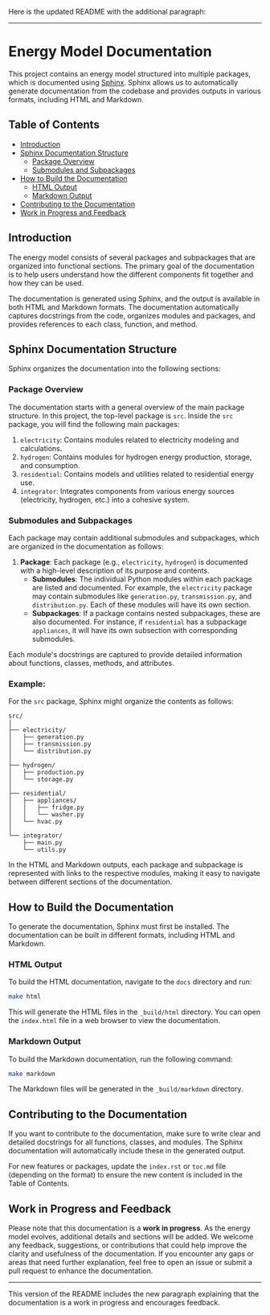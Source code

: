 Here is the updated README with the additional paragraph:

---

# Energy Model Documentation

This project contains an energy model structured into multiple packages, which is documented using [Sphinx](https://www.sphinx-doc.org/). Sphinx allows us to automatically generate documentation from the codebase and provides outputs in various formats, including HTML and Markdown.

## Table of Contents
- [Introduction](#introduction)
- [Sphinx Documentation Structure](#sphinx-documentation-structure)
  - [Package Overview](#package-overview)
  - [Submodules and Subpackages](#submodules-and-subpackages)
- [How to Build the Documentation](#how-to-build-the-documentation)
  - [HTML Output](#html-output)
  - [Markdown Output](#markdown-output)
- [Contributing to the Documentation](#contributing-to-the-documentation)
- [Work in Progress and Feedback](#work-in-progress-and-feedback)

## Introduction

The energy model consists of several packages and subpackages that are organized into functional sections. The primary goal of the documentation is to help users understand how the different components fit together and how they can be used.

The documentation is generated using Sphinx, and the output is available in both HTML and Markdown formats. The documentation automatically captures docstrings from the code, organizes modules and packages, and provides references to each class, function, and method.

## Sphinx Documentation Structure

Sphinx organizes the documentation into the following sections:

### Package Overview

The documentation starts with a general overview of the main package structure. In this project, the top-level package is `src`. Inside the `src` package, you will find the following main packages:

1. `electricity`: Contains modules related to electricity modeling and calculations.
2. `hydrogen`: Contains modules for hydrogen energy production, storage, and consumption.
3. `residential`: Contains models and utilities related to residential energy use.
4. `integrator`: Integrates components from various energy sources (electricity, hydrogen, etc.) into a cohesive system.

### Submodules and Subpackages

Each package may contain additional submodules and subpackages, which are organized in the documentation as follows:

1. **Package**: Each package (e.g., `electricity`, `hydrogen`) is documented with a high-level description of its purpose and contents.
   - **Submodules**: The individual Python modules within each package are listed and documented. For example, the `electricity` package may contain submodules like `generation.py`, `transmission.py`, and `distribution.py`. Each of these modules will have its own section.
   - **Subpackages**: If a package contains nested subpackages, these are also documented. For instance, if `residential` has a subpackage `appliances`, it will have its own subsection with corresponding submodules.

Each module's docstrings are captured to provide detailed information about functions, classes, methods, and attributes.

### Example:

For the `src` package, Sphinx might organize the contents as follows:

```
src/
│
├── electricity/
│   ├── generation.py
│   ├── transmission.py
│   └── distribution.py
│
├── hydrogen/
│   ├── production.py
│   └── storage.py
│
├── residential/
│   ├── appliances/
│   │   ├── fridge.py
│   │   └── washer.py
│   └── hvac.py
│
└── integrator/
    ├── main.py
    └── utils.py
```

In the HTML and Markdown outputs, each package and subpackage is represented with links to the respective modules, making it easy to navigate between different sections of the documentation.

## How to Build the Documentation

To generate the documentation, Sphinx must first be installed. The documentation can be built in different formats, including HTML and Markdown.

### HTML Output

To build the HTML documentation, navigate to the `docs` directory and run:

```bash
make html
```

This will generate the HTML files in the `_build/html` directory. You can open the `index.html` file in a web browser to view the documentation.

### Markdown Output

To build the Markdown documentation, run the following command:

```bash
make markdown
```

The Markdown files will be generated in the `_build/markdown` directory.

## Contributing to the Documentation

If you want to contribute to the documentation, make sure to write clear and detailed docstrings for all functions, classes, and modules. The Sphinx documentation will automatically include these in the generated output.

For new features or packages, update the `index.rst` or `toc.md` file (depending on the format) to ensure the new content is included in the Table of Contents.

## Work in Progress and Feedback

Please note that this documentation is a **work in progress**. As the energy model evolves, additional details and sections will be added. We welcome any feedback, suggestions, or contributions that could help improve the clarity and usefulness of the documentation. If you encounter any gaps or areas that need further explanation, feel free to open an issue or submit a pull request to enhance the documentation.

---

This version of the README includes the new paragraph explaining that the documentation is a work in progress and encourages feedback.